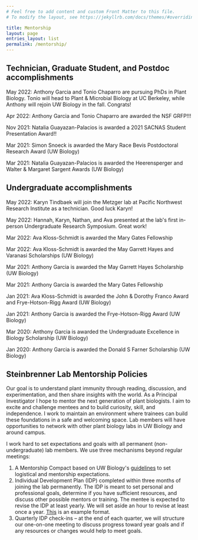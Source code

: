 ```yaml
---
# Feel free to add content and custom Front Matter to this file.
# To modify the layout, see https://jekyllrb.com/docs/themes/#overriding-theme-defaults

title: Mentorship
layout: page
entries_layout: list
permalink: /mentorship/
---
```


## Technician, Graduate Student, and Postdoc accomplishments

May 2022: Anthony Garcia and Tonio Chaparro are pursuing PhDs in Plant Biology. Tonio will head to Plant & Microbial Biology at UC Berkeley, while Anthony will rejoin UW Biology in the fall. Congrats!

Apr 2022: Anthony Garcia and Tonio Chaparro are awarded the NSF GRFP!!!

Nov 2021: Natalia Guayazan-Palacios is awarded a 2021 SACNAS Student Presentation Award!!

Mar 2021: Simon Snoeck is awarded the Mary Race Bevis Postdoctoral Research Award (UW Biology)

Mar 2021: Natalia Guayazan-Palacios is awarded the Heerensperger and Walter & Margaret Sargent Awards (UW Biology)


## Undergraduate accomplishments

May 2022: Karyn Tindbaek will join the Metzger lab at Pacific Northwest Research Institute as a technician. Good luck Karyn!

May 2022: Hannah, Karyn, Nathan, and Ava presented at the lab's first in-person Undergraduate Research Symposium. Great work!

Mar 2022: Ava Kloss-Schmidt is awarded the Mary Gates Fellowship

Mar 2022: Ava Kloss-Schmidt is awarded the May Garrett Hayes and  Varanasi Scholarships (UW Biology)

Mar 2021: Anthony Garcia is awarded the May Garrett Hayes Scholarship (UW Biology)

Mar 2021: Anthony Garcia is awarded the Mary Gates Fellowship

Jan 2021: Ava Kloss-Schmidt is awarded the John & Dorothy Franco Award and Frye-Hotson-Rigg Award (UW Biology)

Jan 2021: Anthony Garcia is awarded the Frye-Hotson-Rigg Award (UW Biology)

Mar 2020: Anthony Garcia is awarded the Undergraduate Excellence in Biology Scholarship (UW Biology)

Jan 2020: Anthony Garcia is awarded the Donald S Farner Scholarship (UW Biology)

## Steinbrenner Lab Mentorship Policies

Our goal is to understand plant immunity through reading, discussion, and experimentation, and then share insights with the world. As a Principal Investigator I hope to mentor the next generation of plant biologists. I aim to excite and challenge mentees and to build curiosity, skill, and independence. I work to maintain an environment where trainees can build these foundations in a safe and welcoming space. Lab members will have opportunities to network with other plant biology labs in UW Biology and around campus.

I work hard to set expectations and goals with all permanent (non-undergraduate) lab members. We use three mechanisms beyond regular meetings:
1. A Mentorship Compact based on UW Biology's <a href="https://www.biology.washington.edu/sites/default/files/general/Biology_MentorshipCompactChecklist_2021-04-28.docx">guidelines</a> to set logistical and mentorship expectations.
2. Individual Development Plan (IDP) completed within three months of joining the lab permanently.  The IDP is meant to set personal and professional goals, determine if you have sufficient resources, and discuss other possible mentors or training.  The mentee is expected to revise the IDP at least yearly.  We will set aside an hour to revise at least once a year.
  <a href="http://depts.washington.edu/mbtguw/wordpress/wp-content/uploads/IDP.docx">This</a> is an example format.
3. Quarterly IDP check-ins – at the end of each quarter, we will structure our one-on-one meeting to discuss progress toward year goals and if any resources or changes would help to meet goals.